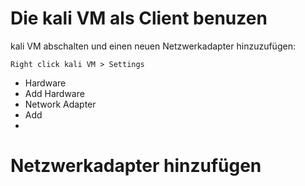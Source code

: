 # Die kali VM als Client benuzen

kali VM abschalten und einen neuen Netzwerkadapter hinzuzufügen:
```plaintext
Right click kali VM > Settings
```
* Hardware
* Add Hardware
* Network Adapter
* Add
* 


# Netzwerkadapter hinzufügen


